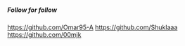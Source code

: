 ##### Follow for follow

https://github.com/Omar95-A
https://github.com/Shuklaaa
https://github.com/00mjk

